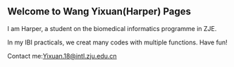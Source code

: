 ## Welcome to Wang Yixuan(Harper) Pages
I am Harper, a student on the biomedical informatics programme in ZJE.

In my IBI practicals, we creat many codes with multiple functions. 
Have fun!

Contact me:Yixuan.18@intl.zju.edu.cn
